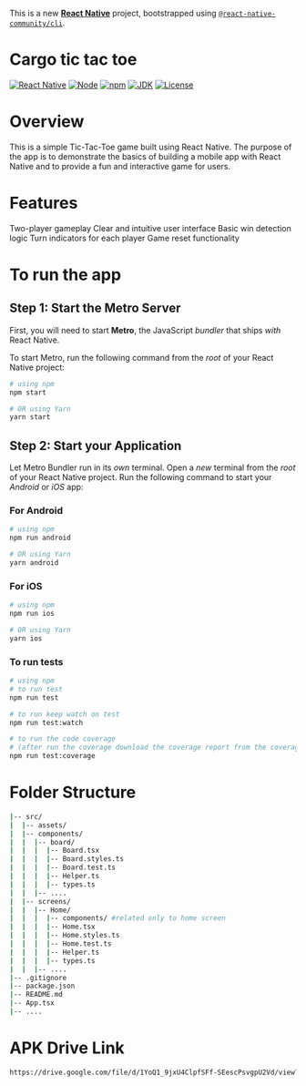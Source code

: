 This is a new [**React Native**](https://reactnative.dev) project, bootstrapped using [`@react-native-community/cli`](https://github.com/react-native-community/cli).

# Cargo tic tac toe

[![React Native](https://img.shields.io/badge/React%20Native-v0.73.0-blue.svg)](https://facebook.github.io/react-native/)
[![Node](https://img.shields.io/badge/Node-v18.18.0-green.svg)](https://nodejs.org/)
[![npm](https://img.shields.io/badge/npm-v10.1.0-red.svg)](https://www.npmjs.com/)
[![JDK](https://img.shields.io/badge/JDK-v17.0.8-orange.svg)](https://www.oracle.com/java/technologies/javase-jdk17-downloads.html)
[![License](https://img.shields.io/badge/license-MIT-green.svg)](LICENSE)

# Overview

This is a simple Tic-Tac-Toe game built using React Native. The purpose of the app is to demonstrate the basics of building a mobile app with React Native and to provide a fun and interactive game for users.

# Features

Two-player gameplay
Clear and intuitive user interface
Basic win detection logic
Turn indicators for each player
Game reset functionality

# To run the app

## Step 1: Start the Metro Server

First, you will need to start **Metro**, the JavaScript _bundler_ that ships _with_ React Native.

To start Metro, run the following command from the _root_ of your React Native project:

```bash
# using npm
npm start

# OR using Yarn
yarn start
```

## Step 2: Start your Application

Let Metro Bundler run in its _own_ terminal. Open a _new_ terminal from the _root_ of your React Native project. Run the following command to start your _Android_ or _iOS_ app:

### For Android

```bash
# using npm
npm run android

# OR using Yarn
yarn android
```

### For iOS

```bash
# using npm
npm run ios

# OR using Yarn
yarn ios
```

### To run tests

```bash
# using npm
# to run test
npm run test

# to run keep watch on test
npm run test:watch

# to run the code coverage
# (after run the coverage download the coverage report from the coverage folder)
npm run test:coverage
```

# Folder Structure

```bash
|-- src/
|  |-- assets/
|  |-- components/
|  |  |-- board/
|  |  |  |-- Board.tsx
|  |  |  |-- Board.styles.ts
|  |  |  |-- Board.test.ts
|  |  |  |-- Helper.ts
|  |  |  |-- types.ts
|  |  |-- ....
|  |-- screens/
|  |  |-- Home/
|  |  |  |-- components/ #related only to home screen
|  |  |  |-- Home.tsx
|  |  |  |-- Home.styles.ts
|  |  |  |-- Home.test.ts
|  |  |  |-- Helper.ts
|  |  |  |-- types.ts
|  |  |-- ....
|-- .gitignore
|-- package.json
|-- README.md
|-- App.tsx
|-- ....
```

# APK Drive Link

```bash
https://drive.google.com/file/d/1YoQ1_9jxU4ClpfSFf-SEescPsvgpU2Vd/view?usp=sharing
```
